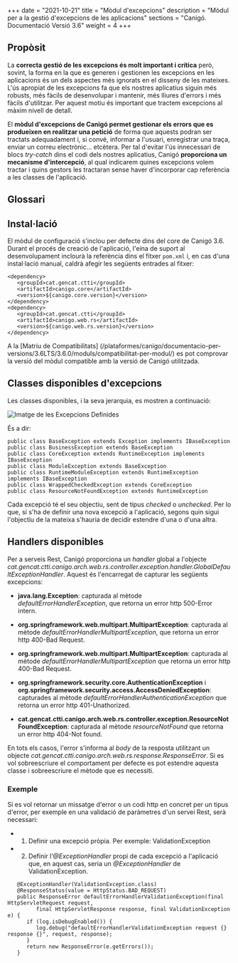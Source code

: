 +++
date        = "2021-10-21"
title       = "Mòdul d'excepcions"
description = "Mòdul per a la gestió d'excepcions de les aplicacions"
sections    = "Canigó. Documentació Versió 3.6"
weight      = 4
+++

## Propòsit

La **correcta gestió de les excepcions és molt important i crítica** però, sovint, la forma en la que es generen i gestionen les excepcions en les aplicacions
és un dels aspectes més ignorats en el disseny de les mateixes. L'ús apropiat de les excepcions fa que els nostres aplicatius siguin més robusts, més fàcils de
desenvolupar i mantenir, més lliures d'errors i més fàcils d'utilitzar. Per aquest motiu és important que tractem excepcions al màxim nivell de detall.

El **mòdul d'excepcions de Canigó permet gestionar els errors que es produeixen en realitzar una petició** de forma que aquests podran ser tractats adequadament i, si convé,
informar a l'usuari, enregistrar una traça, enviar un correu electrònic... etcètera. Per tal d'evitar l'ús innecessari de blocs *try-catch* dins el codi dels nostres
aplicatius, Canigó **proporciona un mecanisme d'intercepció**, al qual indicarem quines excepcions volem tractar i quins gestors les tractaran sense haver d'incorporar
cap referència a les classes de l'aplicació.

## Glossari

## Instal·lació

El mòdul de configuració s'inclou per defecte dins del core de Canigó 3.6.
Durant el procés de creació de l'aplicació, l'eina de suport al desenvolupament inclourà la referència dins el fitxer `pom.xml` i, en cas d'una instal·lació manual,
caldrà afegir les següents entrades al fitxer:

```
<dependency>
   <groupId>cat.gencat.ctti</groupId>
   <artifactId>canigo.core</artifactId>
   <version>${canigo.core.version}</version>
</dependency>
<dependency>
   <groupId>cat.gencat.ctti</groupId>
   <artifactId>canigo.web.rs</artifactId>
   <version>${canigo.web.rs.version}</version>
</dependency>
```

A la [Matriu de Compatibilitats] (/plataformes/canigo/documentacio-per-versions/3.6LTS/3.6.0/moduls/compatibilitat-per-modul/) es pot comprovar la versió del mòdul compatible amb la versió de Canigó utilitzada.

## Classes disponibles d'excepcions

Les classes disponibles, i la seva jerarquia, es mostren a continuació:

![Imatge de les Excepcions Definides](/related/canigo/documentacio/modul-excepcions/jerarquia_exception.png)

És a dir:
```
public class BaseException extends Exception implements IBaseException
public class BusinessException extends BaseException
public class CoreException extends RuntimeException implements IBaseException
public class ModuleException extends BaseException
public class RuntimeModuleException extends RuntimeException implements IBaseException
public class WrappedCheckedException extends CoreException
public class ResourceNotFoundException extends RuntimeException
```

Cada excepció té el seu objectiu, sent de tipus *checked* o *unchecked*. Per lo que, si s'ha de definir una nova excepció a l'aplicació,
segons quin sigui l'objectiu de la mateixa s'hauria de decidir estendre d'una o d'una altra.

## Handlers disponibles

Per a serveis Rest, Canigó proporciona un *handler* global a l'objecte *cat.gencat.ctti.canigo.arch.web.rs.controller.exception.handler.GlobalDefaultExceptionHandler*.
Aquest és l'encarregat de capturar les següents excepcions:

- **java.lang.Exception**: capturada al mètode *defaultErrorHandlerException*, que retorna un error http 500-Error intern.

- **org.springframework.web.multipart.MultipartException**: capturada al mètode *defaultErrorHandlerMultipartException*, que retorna un
error http 400-Bad Request.

- **org.springframework.web.multipart.MultipartException**: capturada al mètode *defaultErrorHandlerMultipartException* que retorna un
error http 400-Bad Request.

- **org.springframework.security.core.AuthenticationException** i **org.springframework.security.access.AccessDeniedException**: capturades
al mètode *defaultErrorHandlerAuthenticationException* que retorna un error http 401-Unathorized.

- **cat.gencat.ctti.canigo.arch.web.rs.controller.exception.ResourceNotFoundException**: capturada al mètode *resourceNotFound* que retorna un
error http 404-Not found.

En tots els casos, l'error s'informa al *body* de la resposta utilitzant un objecte *cat.gencat.ctti.canigo.arch.web.rs.response.ResponseError*.
Si es vol sobreescriure el comportament per defecte es pot estendre aquesta classe i sobreescriure el mètode que es necessiti.

### Exemple

Si es vol retornar un missatge d'error o un codi http en concret per un tipus d'error, per exemple en una validació de paràmetres d'un servei Rest,
serà necessari:

- 1. Definir una excepció pròpia. Per exemple: ValidationException
- 2. Definir l’*@ExceptionHandler* propi de cada excepció a l'aplicació que, en aquest cas, seria un *@ExceptionHandler* de ValidationException.

```
   @ExceptionHandler(ValidationException.class)
   @ResponseStatus(value = HttpStatus.BAD_REQUEST)
   public ResponseError defaultErrorHandlerValidationException(final HttpServletRequest request,
         final HttpServletResponse response, final ValidationException e) {
      if (log.isDebugEnabled()) {
         log.debug("defaultErrorHandlerValidationException request {} response {}", request, response);
      }
      return new ResponseError(e.getErrors());
   }
```
